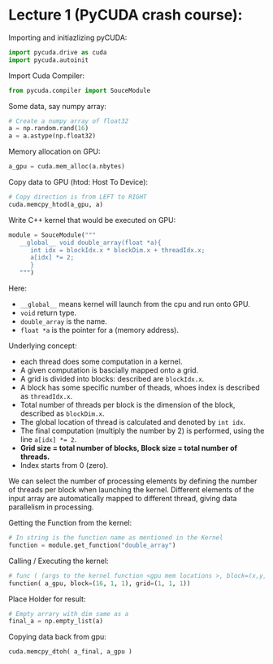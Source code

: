 # Lecture 1 (PyCUDA crash course):
   
Importing and initiazlizing pyCUDA:   

```python
import pycuda.drive as cuda
import pycuda.autoinit
```
   
Import Cuda Compiler:   
```python
from pycuda.compiler import SouceModule
```
   
Some data, say numpy array:
```python
# Create a numpy array of float32
a = np.random.rand(16)
a = a.astype(np.float32)
```

Memory allocation on GPU:   
```python
a_gpu = cuda.mem_alloc(a.nbytes)
```
   
Copy data to GPU (htod: Host To Device):   
```python
# Copy direction is from LEFT to RIGHT
cuda.memcpy_htod(a_gpu, a)
```
   
Write C++ kernel that would be executed on GPU:   
```python
module = SouceModule("""
   __global__ void double_array(float *a){
      int idx = blockIdx.x * blockDim.x + threadIdx.x;
      a[idx] *= 2;
      }
   """)
```   

Here:   
* ```__global__``` means kernel will launch from the cpu and run onto GPU.   
* ```void``` return type.   
* ```double_array``` is the name.   
* ```float *a``` is the pointer for a (memory address).   

Underlying concept:   

* each thread does some computation in a kernel.
* A given computation is bascially mapped onto a grid.
* A grid is divided into blocks: described are ```blockIdx.x```.
* A block has some specific number of theads, whoes index is described as ```threadIdx.x```.
* Total number of threads per block is the dimension of the block, described as ```blockDim.x```.
* The global location of thread is calculated and denoted by ```int idx```.   
* The final computation (multiply the number by 2) is performed, using the line ```a[idx] *= 2```.   
* **Grid size = total number of blocks, Block size = total number of threads.**   
* Index starts from 0 (zero).

We can select the number of processing elements by defining the number of threads per block when launching the kernel.
Different elements of the input array are automatically mapped to different thread, giving data parallelism in processing.
   
Getting the Function from the kernel:   
```python
# In string is the function name as mentioned in the Kernel
function = module.get_function("double_array")
```   

Calling / Executing the kernel:   
```python
# func ( (args to the kernel function <gpu mem locations >, block=(x,y,z), grid=(a,b,c) )
function( a_gpu, block=(16, 1, 1), grid=(1, 1, 1))
```
   
Place Holder for result:   
```python
# Empty arrary with dim same as a
final_a = np.empty_list(a)
```   

Copying data back from gpu:   
```python
cuda.memcpy_dtoh( a_final, a_gpu )
```
